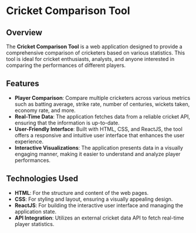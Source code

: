 # Cricket Comparison Tool

## Overview

The **Cricket Comparison Tool** is a web application designed to provide a comprehensive comparison of cricketers based on various statistics. This tool is ideal for cricket enthusiasts, analysts, and anyone interested in comparing the performances of different players.

## Features

- **Player Comparison**: Compare multiple cricketers across various metrics such as batting average, strike rate, number of centuries, wickets taken, economy rate, and more.
- **Real-Time Data**: The application fetches data from a reliable cricket API, ensuring that the information is up-to-date.
- **User-Friendly Interface**: Built with HTML, CSS, and ReactJS, the tool offers a responsive and intuitive user interface that enhances the user experience.
- **Interactive Visualizations**: The application presents data in a visually engaging manner, making it easier to understand and analyze player performances.

## Technologies Used

- **HTML**: For the structure and content of the web pages.
- **CSS**: For styling and layout, ensuring a visually appealing design.
- **ReactJS**: For building the interactive user interface and managing the application state.
- **API Integration**: Utilizes an external cricket data API to fetch real-time player statistics.

